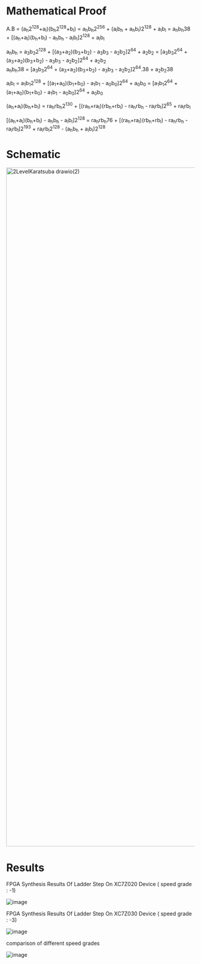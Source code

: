# Mathematical Proof
A.B = (a<sub>h</sub>2<sup>128</sup>+a<sub>l</sub>)(b<sub>h</sub>2<sup>128</sup>+b<sub>l</sub>) = a<sub>h</sub>b<sub>h</sub>2<sup>256</sup> + (a<sub>l</sub>b<sub>h</sub> + a<sub>h</sub>b<sub>l</sub>)2<sup>128</sup> + a<sub>l</sub>b<sub>l</sub> = a<sub>h</sub>b<sub>h</sub>38 + [(a<sub>h</sub>+a<sub>l</sub>)(b<sub>h</sub>+b<sub>l</sub>) - a<sub>h</sub>b<sub>h</sub> - a<sub>l</sub>b<sub>l</sub>]2<sup>128</sup> + a<sub>l</sub>b<sub>l</sub> <br>

a<sub>h</sub>b<sub>h</sub> = a<sub>3</sub>b<sub>3</sub>2<sup>128</sup> + [(a<sub>3</sub>+a<sub>2</sub>)(b<sub>3</sub>+b<sub>2</sub>) - a<sub>3</sub>b<sub>3</sub> - a<sub>2</sub>b<sub>2</sub>]2<sup>64</sup> + a<sub>2</sub>b<sub>2</sub>  = [a<sub>3</sub>b<sub>3</sub>2<sup>64</sup> + (a<sub>3</sub>+a<sub>2</sub>)(b<sub>3</sub>+b<sub>2</sub>) - a<sub>3</sub>b<sub>3</sub> - a<sub>2</sub>b<sub>2</sub>]2<sup>64</sup> + a<sub>2</sub>b<sub>2</sub> <br>
a<sub>h</sub>b<sub>h</sub>38 = [a<sub>3</sub>b<sub>3</sub>2<sup>64</sup> + (a<sub>3</sub>+a<sub>2</sub>)(b<sub>3</sub>+b<sub>2</sub>) - a<sub>3</sub>b<sub>3</sub> - a<sub>2</sub>b<sub>2</sub>]2<sup>64</sup>.38 + a<sub>2</sub>b<sub>2</sub>38 <br>

a<sub>l</sub>b<sub>l</sub> = a<sub>1</sub>b<sub>1</sub>2<sup>128</sup> + [(a<sub>1</sub>+a<sub>0</sub>)(b<sub>1</sub>+b<sub>0</sub>) - a<sub>1</sub>b<sub>1</sub> - a<sub>0</sub>b<sub>0</sub>]2<sup>64</sup> + a<sub>0</sub>b<sub>0</sub> = [a<sub>1</sub>b<sub>1</sub>2<sup>64</sup> + (a<sub>1</sub>+a<sub>0</sub>)(b<sub>1</sub>+b<sub>0</sub>) - a<sub>1</sub>b<sub>1</sub> - a<sub>0</sub>b<sub>0</sub>]2<sup>64</sup> + a<sub>0</sub>b<sub>0</sub>

(a<sub>h</sub>+a<sub>l</sub>)(b<sub>h</sub>+b<sub>l</sub>) = ra<sub>h</sub>rb<sub>h</sub>2<sup>130</sup> + [(ra<sub>h</sub>+ra<sub>l</sub>)(rb<sub>h</sub>+rb<sub>l</sub>) - ra<sub>h</sub>rb<sub>h</sub> - ra<sub>l</sub>rb<sub>l</sub>]2<sup>65</sup> + ra<sub>l</sub>rb<sub>l</sub> <br>

[(a<sub>h</sub>+a<sub>l</sub>)(b<sub>h</sub>+b<sub>l</sub>) - a<sub>h</sub>b<sub>h</sub> - a<sub>l</sub>b<sub>l</sub>]2<sup>128</sup> = ra<sub>h</sub>rb<sub>h</sub>76 + [(ra<sub>h</sub>+ra<sub>l</sub>)(rb<sub>h</sub>+rb<sub>l</sub>) - ra<sub>h</sub>rb<sub>h</sub> - ra<sub>l</sub>rb<sub>l</sub>]2<sup>193</sup> + ra<sub>l</sub>rb<sub>l</sub>2<sup>128</sup> - (a<sub>h</sub>b<sub>h</sub> + a<sub>l</sub>b<sub>l</sub>)2<sup>128</sup>

# Schematic
<img width="1116" height="1813" alt="2LevelKaratsuba drawio(2)" src="https://github.com/user-attachments/assets/bc0737cf-8bf4-4705-b1c3-311b78fc3b2f" />


# Results

FPGA Synthesis Results Of Ladder Step On  XC7Z020 Device ( speed grade : -1)

![image](https://github.com/user-attachments/assets/dc69d3e9-7d7f-425e-9b0d-5bbc08147174)

FPGA Synthesis Results Of Ladder Step On  XC7Z030 Device ( speed grade : -3)

![image](https://github.com/user-attachments/assets/4cafa900-6fd8-4814-bc8e-4dee99f4eaab)

comparison of different speed grades

![image](https://github.com/user-attachments/assets/d2d3995f-0d8b-485a-a981-43b71fd76546)

